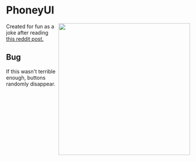 PhoneyUI
========

<img src="https://raw.githubusercontent.com/mathewa6/PhoneyUI/master/PhoneyUI.gif" align = "right" width="360">

Created for fun as a joke after reading [this reddit post.](https://redd.it/4i0biq)

## Bug ##

If this wasn't terrible enough, buttons randomly disappear.

